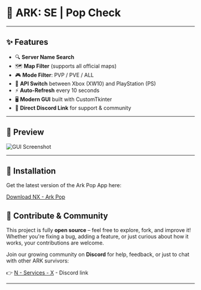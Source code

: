 # 🦖 ARK: SE | Pop Check

---

## ✨ Features

- 🔍 **Server Name Search**
- 🗺️ **Map Filter** (supports all official maps)
- 🎮 **Mode Filter**: PVP / PVE / ALL
- 🔁 **API Switch** between Xbox (XW10) and PlayStation (PS)
- ⚡ **Auto-Refresh** every 10 seconds
- 🖥️ **Modern GUI** built with CustomTkinter
- 💬 **Direct Discord Link** for support & community

---

## 📸 Preview

![GUI Screenshot](https://cdn.discordapp.com/attachments/1341043146569814101/1360755155775258844/image.png?ex=67fc457e&is=67faf3fe&hm=95fd333d291a5ab5de6f24099684cd0acfe19479fc92a82169f79fbe76437162&)

---

## 🚀 Installation

Get the latest version of the Ark Pop App here:

[Download NX - Ark Pop](https://cdn.discordapp.com/attachments/1360757090624344276/1360757141916487830/NX_-_ARK_POP.exe?ex=67fc4758&is=67faf5d8&hm=34e634e5253dc7a82ea7aeffb7beeba5c88141bb3b89666207a607715203bc51&)


## 🤝 Contribute & Community

This project is fully **open source** – feel free to explore, fork, and improve it! Whether you're fixing a bug, adding a feature, or just curious about how it works, your contributions are welcome.

Join our growing community on **Discord** for help, feedback, or just to chat with other ARK survivors:

👉 [N - Services - X](https://discord.gg/RtEYex2vmu) - Discord link

---
